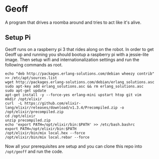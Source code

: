 # Geoff

A program that drives a roomba around and tries to act like it's alive.

## Setup Pi

Geoff runs on a raspberry pi 3 that rides along on the robot.
In order to get Geoff up and running you should bootup a raspberry pi with a jessie-lite image.
Then setup wifi and internationalization settings and run the following commands as root.

```
echo "deb http://packages.erlang-solutions.com/debian wheezy contrib" >> /etc/apt/sources.list
wget http://packages.erlang-solutions.com/debian/erlang_solutions.asc
sudo apt-key add erlang_solutions.asc && rm erlang_solutions.asc
sudo apt-get update
apt-get install -y --force-yes erlang-mini upstart htop git vim
mkdir /opt/elixir
curl  -L https://github.com/elixir-lang/elixir/releases/download/v1.3.4/Precompiled.zip -o /opt/elixir/precompiled.zip
cd /opt/elixir
unzip precompiled.zip
echo 'export PATH=/opt/elixir/bin:$PATH' >> /etc/bash.bashrc
export PATH=/opt/elixir/bin:$PATH
/opt/elixir/bin/mix local.hex --force
/opt/elixir/bin/mix local.rebar --force
```

Now all your prerequisites are setup and you can clone this repo into `/opt/geoff` and run the code.

